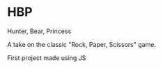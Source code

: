 # HBP
Hunter, Bear, Princess 

A take on the classic "Rock, Paper, Scissors" game.

First project made using JS


